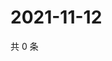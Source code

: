 # 2021-11-12

共 0 条

<!-- BEGIN WEIBO -->
<!-- 最后更新时间 Fri Nov 12 2021 05:12:21 GMT+0800 (China Standard Time) -->

<!-- END WEIBO -->
